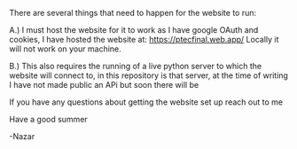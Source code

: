 There are several things that need to happen for the website to run:

A.) I must host the website for it to work as I have google OAuth and cookies, I have hosted the website at: https://ptecfinal.web.app/ Locally it will not work on your machine.

B.) This also requires the running of a live python server to which the website will connect to, in this repository is that server, at the time of writing I have not made public an APi but soon there will be

If you have any questions about getting the website set up reach out to me

Have a good summer

-Nazar
